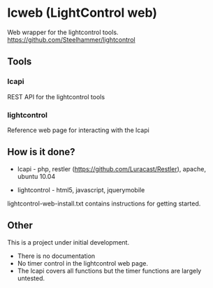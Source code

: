 # lcweb (LightControl web)

Web wrapper for the lightcontrol tools. https://github.com/Steelhammer/lightcontrol

## Tools

### lcapi

REST API for the lightcontrol tools

### lightcontrol

Reference web page for interacting with the lcapi

## How is it done?

* lcapi - php, restler (https://github.com/Luracast/Restler), apache, ubuntu 10.04

* lightcontrol - html5, javascript, jquerymobile

lightcontrol-web-install.txt contains instructions for getting started.

## Other

This is a project under initial development.
 * There is no documentation
 * No timer control in the lightcontrol web page.
 * The lcapi covers all functions but the timer functions are largely untested.
